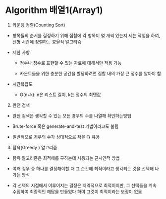 # Algorithm 배열1(Array1)

1.  카운팅 정렬(Counting Sort)
   
   - 항목들의 순서를 결정하기 위해 집합에 각 항목이 몇 개씩 있는지 세는 작업을 하여, 선형 시간에 정렬하는 효율적 알고리즘
   
   - 제한 사항
     
     - 정수나 정수로 표현할 수 있는 자료에 대해서만 적용 가능
     
     - 카운트들을 위한 충분한 공간을 할당하려면 집합 내의 가장 큰 정수를 알아야 함
   
   - 시간복잡도
     
     -  O(n+k): n은 리스트 길이, k는 정수의 최댓값

2.  완전 검색
   
   - 완전 검색은 생각할 수 있는 모든 경우의 수를 나열해 확인하는방법
   
   - Brute-force 혹은 generate-and-test 기법이라고도 불림
   
   - 일반적으로 경우의 수가 상대적으로 작을 떄 유용

3.  탐욕(Greedy ) 알고리즘
   
   - 탐욕 알고리즘은 최적해를 구하는데 사용되는 근시안적 방법
   
   - 여러 겅우 중 하나를 결정해야할 때 그 순간에 최적이라고 생각되는 것을 선택해 나가는 방식
   
   - 각 선택의 시점에서 이루어지는 결정은 지역적으로 최적이지만, 그 선택들을 계속 수집하여 최종적인 해답을 만들었다 하여 그것이 최적이라는 보장이 없음




